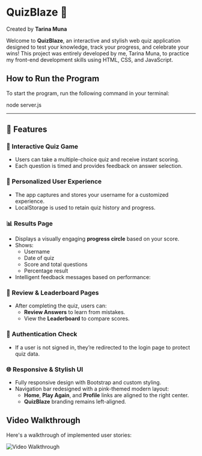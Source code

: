 # QuizBlaze 🎯  
Created by **Tarina Muna**

Welcome to **QuizBlaze**, an interactive and stylish web quiz application designed to test your knowledge, track your progress, and celebrate your wins! This project was entirely developed by me, Tarina Muna, to practice my front-end development skills using HTML, CSS, and JavaScript.




## How to Run the Program

To start the program, run the following command in your terminal:


node server.js

---

## 🌟 Features

### 🧠 Interactive Quiz Game
- Users can take a multiple-choice quiz and receive instant scoring.
- Each question is timed and provides feedback on answer selection.

### 👤 Personalized User Experience
- The app captures and stores your username for a customized experience.
- LocalStorage is used to retain quiz history and progress.

### 📊 Results Page
- Displays a visually engaging **progress circle** based on your score.
- Shows:
  - Username
  - Date of quiz
  - Score and total questions
  - Percentage result
- Intelligent feedback messages based on performance:


### 🧾 Review & Leaderboard Pages
- After completing the quiz, users can:
  - **Review Answers** to learn from mistakes.
  - View the **Leaderboard** to compare scores.

### 🔐 Authentication Check
- If a user is not signed in, they’re redirected to the login page to protect quiz data.

### 🌐 Responsive & Stylish UI
- Fully responsive design with Bootstrap and custom styling.
- Navigation bar redesigned with a pink-themed modern layout:
  - **Home**, **Play Again**, and **Profile** links are aligned to the right center.
  - **QuizBlaze** branding remains left-aligned.






## Video Walkthrough

Here's a walkthrough of implemented user stories:

<img src='/assets/Untitled.gif' title='Video Walkthrough' width='' alt='Video Walkthrough' />

